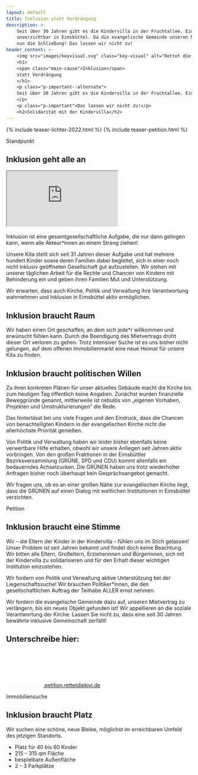 ```yaml
---
layout: default
title: Inklusion statt Verdrängung
description: >-
    Seit über 30 Jahren gibt es die Kindervilla in der Fruchtallee. Eine inklusive Einrichtung mit 50 Kitaplätzen –
    unverzichtbar in Eimsbüttel. Da die evangelische Gemeinde unseren Mietvertrag nicht verlängern möchte, droht der KiVi
    nun die Schließung! Das lassen wir nicht zu!
header_content: >-
    <img src="images/keyvisual.svg" class="key-visual" alt="Rettet die KiVi, Dino mit Kindern">
    <h1>
    <span class="main-cause">Inklusion</span>
    statt Verdrängung
    </h1>
    <p class="p-important--alternate">
    Seit über 30 Jahren gibt es die Kindervilla in der Fruchtallee. Eine inklusive Einrichtung mit 50 Kitaplätzen – unverzichtbar in Eimsbüttel. Da die evangelische Gemeinde unseren Mietvertrag nicht verlängern möchte, droht der KiVi nun die Schließung!
    </p>
    <p class="p-important">Das lassen wir nicht zu!</p>
    <h2>Solidarität mit der Kindervilla</h2>
---
```

<div class="teasers">
{% include teaser-lichter-2022.html %}
{% include teaser-petition.html %}
</div>

<span class="anchor__label" id="standpunkt">Standpunkt</span>

## Inklusion geht alle an

<iframe class="video-frame" src="https://www.youtube-nocookie.com/embed/gc656CUaofM?rel=0" title="Demonstration Inklusion statt Verdrängung" allow="accelerometer; autoplay; clipboard-write; encrypted-media; gyroscope; picture-in-picture" allowfullscreen=""></iframe>

Inklusion ist eine gesamtgesellschaftliche Aufgabe, die nur dann gelingen kann, wenn alle Akteur*innen an einem Strang ziehen!

Unsere Kita stellt sich seit 31 Jahren dieser Aufgabe und hat mehrere hundert Kinder sowie deren Familien dabei begleitet, sich in einer noch nicht inklusiv geöffneten Gesellschaft gut aufzustellen. Wir stehen mit unserer täglichen Arbeit für die Rechte und Chancen von Kindern mit Behinderung ein und geben ihren Familien Mut und Unterstützung.

<p class="p-important">
Wir erwarten, dass auch Kirche, Politik und Verwaltung ihre Verantwortung wahrnehmen und Inklusion in Eimsbüttel aktiv ermöglichen.
</p>

## Inklusion braucht Raum

Wir haben einen Ort geschaffen, an dem sich jede*r willkommen und erwünscht fühlen kann. Durch die Beendigung des Mietvertrags droht dieser Ort verloren zu gehen. Trotz intensiver Suche ist es uns bisher nicht gelungen, auf dem offenen Immobilienmarkt eine neue Heimat für unsere Kita zu finden.

## Inklusion braucht politischen Willen

Zu ihren konkreten Plänen für unser aktuelles Gebäude macht die Kirche bis zum heutigen Tag öffentlich keine Angaben. Zunächst wurden finanzielle Beweggründe genannt, mittlerweile ist nebulös von „eigenen Vorhaben, Projekten und Umstrukturierungen“ die Rede.

<p class="p-important">
Das hinterlässt bei uns viele Fragen und den Eindruck, dass die Chancen von benachteiligten Kindern in der evangelischen Kirche nicht die allerhöchste Priorität genießen.
</p>

Von Politik und Verwaltung haben wir leider bisher ebenfalls keine verwertbare Hilfe erhalten, obwohl wir unsere Anliegen seit Jahren aktiv vorbringen. Von den großen Fraktionen in der Eimsbüttler Bezirksversammlung (GRÜNE, SPD und CDU) kommt allenfalls ein bedauerndes Achselzucken. Die GRÜNEN haben uns trotz wiederholter Anfragen bisher noch überhaupt kein Gesprächsangebot gemacht.

Wir fragen uns, ob es an einer großen Nähe zur evangelischen Kirche liegt, dass die GRÜNEN auf einen Dialog mit weltlichen Institutionen in Eimsbüttel verzichten.

<span class="anchor__label" id="petition">Petition</span>

## Inklusion braucht eine Stimme

Wir – die Eltern der Kinder in der Kindervilla – fühlen uns im Stich gelassen! Unser Problem ist seit Jahren bekannt und findet doch keine Beachtung. Wir bitten alle Eltern, Großeltern, Erzieher*innen und Bürger*innen, sich mit der Kindervilla zu solidarisieren und für den Erhalt dieser wichtigen Institution einzustehen.

<p class="p-important">
Wir fordern von Politik und Verwaltung aktive Unterstützung bei der Liegenschaftssuche! Wir brauchen Politiker*innen, die den gesellschaftlichen Auftrag der Teilhabe ALLER ernst nehmen.
</p>

<p class="p-important">
Wir fordern die evangelische Gemeinde dazu auf, unseren Mietvertrag zu verlängern, bis ein neues Objekt gefunden ist! Wir appellieren an die soziale Verantwortung der Kirche: Lassen Sie nicht zu, dass eine seit 30 Jahren bewährte inklusive Gemeinschaft zerfällt!
</p>

## Unterschreibe hier:

<a href="http://petition.rettetdiekivi.de" class="profile" target="_blank">
<img src="images/petition.svg" alt="Stift">
petition.rettetdiekivi.de
</a>

<span class="anchor__label" id="immobiliensuche">Immobiliensuche</span>

## Inklusion braucht Platz

Wir suchen eine schöne, neue Bleibe, möglichst im erreichbaren Umfeld des jetzigen Standorts.

*   Platz für 40 bis 60 Kinder
*   215 – 315 qm Fläche
*   bespielbare Außenfläche
*   2 – 3 Parkplätze
